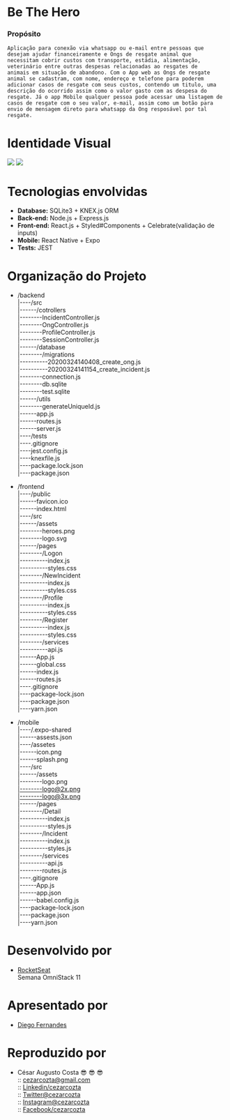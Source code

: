 # Be The Hero
  ### Propósito  
  ```Aplicação para conexão via whatsapp ou e-mail entre pessoas que desejam ajudar financeiramente e Ongs de resgate animal que       necessitam cobrir custos com transporte, estádia, alimentação, veterinário entre outras despesas relacionadas ao resgates de            animais em situação de abandono. Com o App web as Ongs de resgate animal se cadastram, com nome, endereço e telefone para poderem        adicionar casos de resgate com seus custos, contendo um titulo, uma descrição do ocorrido assim como o valor gasto com as despesa do resgate. Já o app Mobile qualquer pessoa pode acessar uma listagem de casos de resgate com o seu valor, e-mail, assim como um botão para envio de mensagem direto para whatsapp da Ong resposável por tal resgate.```  
# Identidade Visual
![](https://github.com/cezarcozta/be-the-hero/blob/master/frontend/src/assets/heroes.png?raw=true)
![](https://raw.githubusercontent.com/cezarcozta/be-the-hero/005ca112b95147916c474e48de807f1b2e1a8a22/frontend/src/assets/logo.svg)
# Tecnologias envolvidas
  - **Database:** SQLite3 + KNEX.js ORM
  - **Back-end:** Node.js + Express.js
  - **Front-end:** React.js + Styled#Components + Celebrate(validação de inputs)
  - **Mobile:** React Native + Expo
  - **Tests:** JEST
# Organização do Projeto
  
- /backend  
|----/src  
|------/cotrollers  
|--------IncidentController.js   
|--------OngController.js   
|--------ProfileController.js  
|--------SessionController.js    
|------/database  
|--------/migrations  
|----------20200324140408_create_ong.js  
|----------20200324141154_create_incident.js  
|--------connection.js  
|--------db.sqlite  
|--------test.sqlite  
|------/utils  
|--------generateUniqueId.js  
|------app.js  
|------routes.js  
|------server.js  
|----/tests  
|----.gitignore  
|----jest.config.js  
|----knexfile.js  
|----package.lock.json  
|----package.json 
  
- /frontend  
|----/public  
|------favicon.ico  
|------index.html  
|----/src  
|------/assets  
|--------heroes.png   
|--------logo.svg    
|------/pages  
|--------/Logon  
|----------index.js  
|----------styles.css  
|--------/NewIncident   
|----------index.js  
|----------styles.css  
|--------/Profile    
|----------index.js  
|----------styles.css  
|--------/Register  
|----------index.js  
|----------styles.css   
|--------/services    
|----------api.js  
|------App.js  
|------global.css  
|------index.js  
|------routes.js  
|----.gitignore  
|----package-lock.json  
|----package.json    
|----yarn.json 
  
- /mobile  
|----/.expo-shared  
|------assests.json     
|----/assetes   
|------icon.png    
|------splash.png    
|----/src    
|------/assets    
|--------logo.png     
|--------logo@2x.png    
|--------logo@3x.png    
|------/pages    
|--------/Detail    
|----------index.js    
|----------styles.js    
|--------/Incident     
|----------index.js    
|----------styles.js      
|--------/services      
|----------api.js    
|--------routes.js    
|----.gitignore   
|------App.js    
|------app.json    
|------babel.config.js    
|----package-lock.json    
|----package.json    
|----yarn.json   
# Desenvolvido por
- [RocketSeat](https://rocketseat.com.br/)  
    Semana OmniStack 11  
# Apresentado por  
- [Diego Fernandes](https://github.com/diego3g)
# Reproduzido por  
- César Augusto Costa :sunglasses: :sunglasses: :sunglasses:    
:: cezarcozta@gmail.com  
:: [Linkedin/cezarcozta](www.linkedin.com/in/cezarcozta)  
:: [Twitter@cezarcozta](www.twitter.com/cezarcozta)  
:: [Instagram@cezarcozta](www.instagram.com/cezarcozta)  
:: [Facebook/cezarcozta](www.facebook.com/cezarcozta)  
